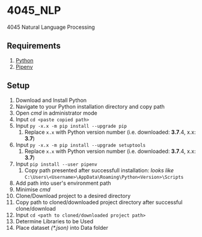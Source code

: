# 4045_NLP

4045 Natural Language Processing

## Requirements

1. [Python](https://www.python.org/)
2. [Pipenv](https://github.com/pypa/pipenv)

## Setup

1. Download and Install Python
2. Navigate to your Python installation directory and copy path
3. Open _cmd_ in administrator mode
4. Input `cd <paste copied path>`
5. Input `py -x.x -m pip install --upgrade pip`
   1. Replace `x.x` with Python version number (i.e. downloaded: **3.7**.4, x.x: **3.7**)
6. Input `py -x.x -m pip install --upgrade setuptools`
   1. Replace `x.x` with Python version number (i.e. downloaded: **3.7**.4, x.x: **3.7**)
7. Input `pip install --user pipenv`
   1. Copy path presented after successfull installation: _looks like_ `C:\Users\<Username>\AppData\Roaming\Python<Version>\Scripts`
8. Add path into user's environment path
9. Minimise _cmd_
10. Clone/Download project to a desired directory
11. Copy path to cloned/downloaded project directory after successful clone/download
12. Input `cd <path to cloned/downloaded project path>`
13. Determine Libraries to be Used
14. Place dataset _(*.json)_ into Data folder
